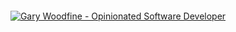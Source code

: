 
<div  align="center" style="text-align: center; padding: 20px;">
<a href="https://threenine.co.uk" target="_blank">
<picture>
  <source media="(prefers-color-scheme: light)" srcset="https://res.cloudinary.com/threenine-co-uk/image/upload/v1690791866/brand/main-logo-header-dark_rzzkwf.png">
  <source media="(prefers-color-scheme: dark)" srcset="https://res.cloudinary.com/threenine-co-uk/image/upload/v1690791866/brand/main-logo-header-light_qlosel.png">
  <img alt="Gary Woodfine - Opinionated Software Developer" src="https://res.cloudinary.com/threenine-co-uk/image/upload/v1690791866/brand/main-logo-header-dark_rzzkwf.png" align="center" />
</picture>
</a>
</div>

